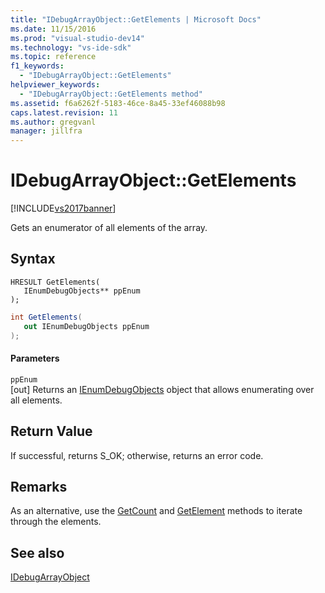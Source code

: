 ```yaml
---
title: "IDebugArrayObject::GetElements | Microsoft Docs"
ms.date: 11/15/2016
ms.prod: "visual-studio-dev14"
ms.technology: "vs-ide-sdk"
ms.topic: reference
f1_keywords: 
  - "IDebugArrayObject::GetElements"
helpviewer_keywords: 
  - "IDebugArrayObject::GetElements method"
ms.assetid: f6a6262f-5183-46ce-8a45-33ef46088b98
caps.latest.revision: 11
ms.author: gregvanl
manager: jillfra
---
```

# IDebugArrayObject::GetElements
[!INCLUDE[vs2017banner](../../../includes/vs2017banner.md)]

Gets an enumerator of all elements of the array.  
  
## Syntax  
  
```cpp#  
HRESULT GetElements(   
   IEnumDebugObjects** ppEnum  
);  
```  
  
```csharp  
int GetElements(  
   out IEnumDebugObjects ppEnum  
);  
```  
  
#### Parameters  
 `ppEnum`  
 [out] Returns an [IEnumDebugObjects](../../../extensibility/debugger/reference/ienumdebugobjects.md) object that allows enumerating over all elements.  
  
## Return Value  
 If successful, returns S_OK; otherwise, returns an error code.  
  
## Remarks  
 As an alternative, use the [GetCount](../../../extensibility/debugger/reference/idebugarrayobject-getcount.md) and [GetElement](../../../extensibility/debugger/reference/idebugarrayobject-getelement.md) methods to iterate through the elements.  
  
## See also  
 [IDebugArrayObject](../../../extensibility/debugger/reference/idebugarrayobject.md)
